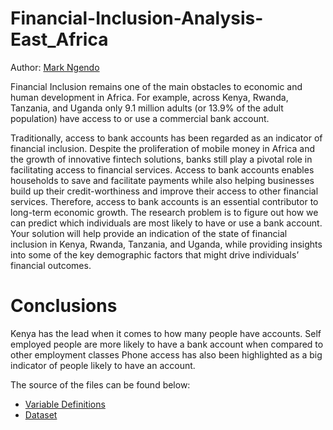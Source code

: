 # Financial-Inclusion-Analysis-East_Africa



Author: [Mark Ngendo](https://github.com/MarkNgendo)

Financial Inclusion remains one of the main obstacles to economic and human development in Africa. For example, across Kenya, Rwanda, Tanzania, and Uganda only 9.1 million adults (or 13.9% of the adult population) have access to or use a commercial bank account.

Traditionally, access to bank accounts has been regarded as an indicator of financial inclusion. Despite the proliferation of mobile money in Africa and the growth of innovative fintech solutions, banks still play a pivotal role in facilitating access to financial services. Access to bank accounts enables households to save and facilitate payments while also helping businesses build up their credit-worthiness and improve their access to other financial services. Therefore, access to bank accounts is an essential contributor to long-term economic growth.
The research problem is to figure out how we can predict which individuals are most likely to have or use a bank account. Your solution will help provide an indication of the state of financial inclusion in Kenya, Rwanda, Tanzania, and Uganda, while providing insights into some of the key demographic factors that might drive individuals’ financial outcomes.

# Conclusions
Kenya has the lead when it comes to how many people have accounts.
Self employed people are more likely to have a bank account when compared to other employment classes
Phone access has also been highlighted as a big indicator of people likely to have an account.

The source of the files can be found below:
* [Variable Definitions](http://bit.ly/VariableDefinitions)
* [Dataset](http://bit.ly/FinancialDataset) 
